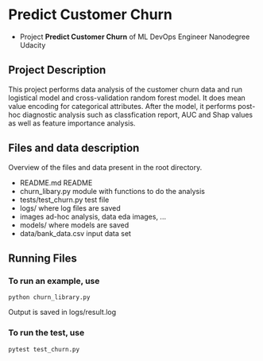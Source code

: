 # Predict Customer Churn

- Project **Predict Customer Churn** of ML DevOps Engineer Nanodegree Udacity

## Project Description
This project performs data analysis of the customer churn data and run logistical model and cross-validation random forest model. It does mean value encoding for categorical attributes. After the model, it performs post-hoc diagnostic analysis such as classfication report, AUC and Shap values as well as feature importance analysis.

## Files and data description
Overview of the files and data present in the root directory. 
- README.md  README
- churn_libary.py module with functions to do the analysis
- tests/test_churn.py test file
- logs/ where log files are saved
- images ad-hoc analysis, data eda images, ...
- models/ where models are saved
- data/bank_data.csv input data set

## Running Files
### To run an example, use
``` python churn_library.py ```

Output is saved in logs/result.log
### To run the test, use
``` pytest test_churn.py ```
